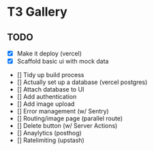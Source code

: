 # T3 Gallery

## TODO

- [x] Make it deploy (vercel)
- [x] Scaffold basic ui with mock data
- [] Tidy up build process
- [] Actually set up a database (vercel postgres)
- [] Attach database to UI
- [] Add authentication
- [] Add image upload
- [] Error management (w/ Sentry) 
- [] Routing/image page (parallel route)
- [] Delete button (w/ Server Actions)
- [] Anaylytics (posthog)
- [] Ratelimiting (upstash)